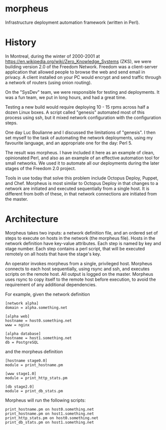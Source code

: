 # morpheus
Infrastructure deployment automation framework (written in Perl).

# History

In Montreal, during the winter of 2000-2001 at
https://en.wikipedia.org/wiki/Zero_Knowledge_Systems (ZKS), we were
building version 2.0 of the Freedom Network. Freedom was a
client-server application that allowed people to browse the web and
send email in privacy. A client installed on your PC would encrypt and
send traffic through a network of routers (using onion routing).

On the "SysDev" team, we were responsible for testing and deployments.
It was a fun team, we put in long hours, and had a great time.

Testing a new build would require deploying 10 - 15 rpms across half a
dozen Linux boxes. A script called "genesis" automated most of this
process using ssh, but it mixed network configuration with the
configuration steps.

One day Luc Boulianne and I discussed the limitations of "genesis". I
then set myself to the task of automating the network deployments,
using my favourite language, and an appropriate one for the day: Perl
5.

The result was morpheus. I have included it here as an example of
clean, opinionated Perl, and also as an example of an effective
automation tool for small networks. We used it to automate all our
deployments during the later stages of the Freedom 2.0 project.

Tools in use today that solve this problem include Octopus Deploy,
Puppet, and Chef. Morpheus is most similar to Octopus Deploy in that
changes to a network are initiated and executed sequentially from a
single host. It is different from both of these, in that network
connections are initiated from the master. 

# Architecture

Morpheus takes two inputs: a network definition file, and an ordered
set of steps to execute on hosts in the network (the morpheus file).
Hosts in the network definition have key-value attributes. Each step
is named by key and stage number. Each step contains a perl script,
that will be executed remotely on all hosts that have the stage's key.

An operator invokes morpheus from a single, privileged host. Morpheus
connects to each host sequentially, using rsync and ssh, and executes
scripts on the remote host. All output is logged on the master.
Morpheus uses rsync to copy itself to the remote host before
execution, to avoid the requirement of any additional dependencies.

For example, given the network definition


    [network alpha]
    domain = alpha.something.net

    [alpha web]
    hostname = host0.something.net
    www = nginx

    [alpha database]
    hostname = host1.something.net
    db = PostgreSQL


and the morpheus definition


    [hostname stage0.0]
    module = print_hostname.pm

    [www stage1.0]
    module = print_http_stats.pm

    [db stage2.0]
    module = print_db_stats.pm


Morpheus will run the following scripts:


    print_hostname.pm on host0.something.net
    print_hostname.pm on host1.something.net
    print_http_stats.pm on host0.something.net
    print_db_stats.pm on host1.something.net





